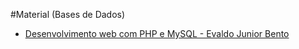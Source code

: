 #Material (Bases de Dados)

+ [Desenvolvimento web com PHP e MySQL - Evaldo Junior Bento](../linguagens_programacao/php/desenvolvimento_web_com_php_e_mysql-evaldo_junior_bento.pdf)
